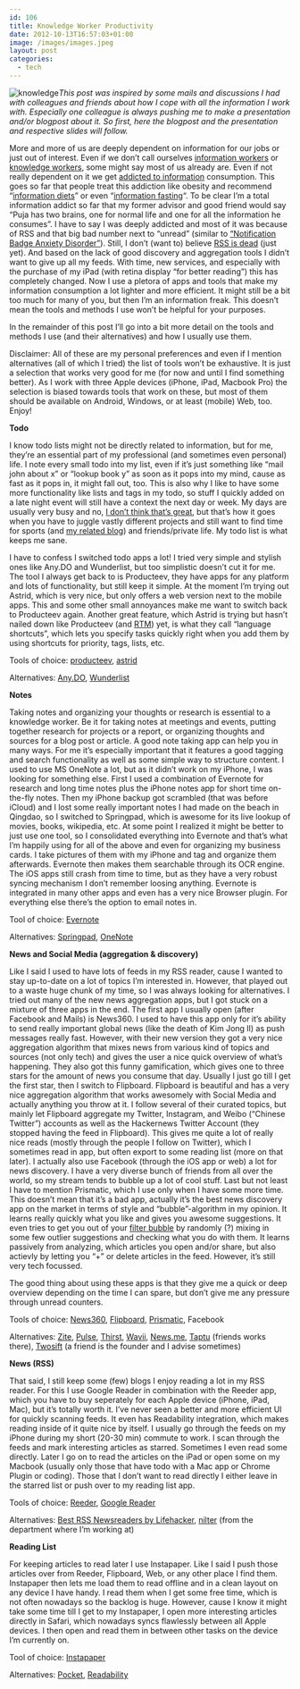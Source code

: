 ```yaml
---
id: 106
title: Knowledge Worker Productivity
date: 2012-10-13T16:57:03+01:00
image: /images/images.jpeg
layout: post
categories:
  - tech
---
```

![knowledge](/images/images.jpeg)_This post was inspired by some mails and discussions I had with colleagues and friends about how I cope with all the information I work with. Especially one colleague is always pushing me to make a presentation and/or blogpost about it. So first, here the blogpost and the presentation and respective slides will follow._

More and more of us are deeply dependent on information for our jobs or just out of interest. Even if we don&#8217;t call ourselves <a title="Knowledge and Information Workers: Who Are They?" href="http://www.b-eye-network.com/view/8897" target="_blank">information workers</a> or <a title="Knowledge worker" href="http://en.wikipedia.org/wiki/Knowledge_worker" target="_blank">knowledge workers</a>, some might say most of us already are. Even if not really dependent on it we get <a title="The Chemistry of Information Addiction" href="http://www.scientificamerican.com/article.cfm?id=are-we-addicted-to-inform" target="_blank">addicted to information</a> consumption. This goes so far that people treat this addiction like obesity and recommend &#8220;<a title="Does going on an information diet improve one's productivity?" href="http://www.quora.com/Does-going-on-an-information-diet-improve-ones-productivity" target="_blank">information diets</a>&#8221; or even &#8220;<a title="How to Remove Distractions With Information Fasting" href="http://www.blogussion.com/expansion/remove-distractions-information-fasting/" target="_blank">information fasting</a>&#8220;. To be clear I&#8217;m a total information addict so far that my former advisor and good friend would say &#8220;Puja has two brains, one for normal life and one for all the information he consumes&#8221;. I have to say I was deeply addicted and most of it was because of RSS and that big bad number next to &#8220;unread&#8221; (similar to <a title="Notification Badge Anxiety Disorder" href="http://512pixels.net/2011/05/notification-badge-anxiety-disorder/" target="_blank">&#8220;Notification Badge Anxiety Disorder&#8221;</a>). Still, I don&#8217;t (want to) believe <a title="RSS War!" href="http://techcrunch.com/2011/01/04/rss-war/" target="_blank">RSS is dead</a> (just yet). And based on the lack of good discovery and aggregation tools I didn&#8217;t want to give up all my feeds. With time, new services, and especially with the purchase of my iPad (with retina display &#8220;for better reading&#8221;) this has completely changed. Now I use a pletora of apps and tools that make my information consumption a lot lighter and more efficient. It might still be a bit too much for many of you, but then I&#8217;m an information freak. This doesn&#8217;t mean the tools and methods I use won&#8217;t be helpful for your purposes.

In the remainder of this post I&#8217;ll go into a bit more detail on the tools and methods I use (and their alternatives) and how I usually use them.

Disclaimer: All of these are my personal preferences and even if I mention alternatives (all of which I tried) the list of tools won&#8217;t be exhaustive. It is just a selection that works very good for me (for now and until I find something better). As I work with three Apple devices (iPhone, iPad, Macbook Pro) the selection is biased towards tools that work on these, but most of them should be available on Android, Windows, or at least (mobile) Web, too. Enjoy!<!--more-->

**Todo**

I know todo lists might not be directly related to information, but for me, they&#8217;re an essential part of my professional (and sometimes even personal) life. I note every small todo into my list, even if it&#8217;s just something like &#8220;mail john about x&#8221; or &#8220;lookup book y&#8221; as soon as it pops into my mind, cause as fast as it pops in, it might fall out, too. This is also why I like to have some more functionality like lists and tags in my todo, so stuff I quickly added on a late night event will still have a context the next day or week. My days are usually very busy and no, <a title="The ‘Busy’ Trap" href="http://opinionator.blogs.nytimes.com/2012/06/30/the-busy-trap/" target="_blank">I don&#8217;t think that&#8217;s great</a>, but that&#8217;s how it goes when you have to juggle vastly different projects and still want to find time for sports (and <a title="gongfu brother" href="http://www.gongfubrother.com/" target="_blank">my related blog</a>) and friends/private life. My todo list is what keeps me sane.

I have to confess I switched todo apps a lot! I tried very simple and stylish ones like Any.DO and Wunderlist, but too simplistic doesn&#8217;t cut it for me. The tool I always get back to is Producteev, they have apps for any platform and lots of functionality, but still keep it simple. At the moment I&#8217;m trying out Astrid, which is very nice, but only offers a web version next to the mobile apps. This and some other small annoyances make me want to switch back to Producteev again. Another great feature, which Astrid is trying but hasn&#8217;t nailed down like Producteev (and <a title="Remember The Milk" href="http://www.rememberthemilk.com/" target="_blank">RTM</a>) yet, is what they call &#8220;language shortcuts&#8221;, which lets you specify tasks quickly right when you add them by using shortcuts for priority, tags, lists, etc.

Tools of choice: <a title="producteev" href="http://www.producteev.com/" target="_blank">producteev</a>, <a title="astrid" href="https://astrid.com" target="_blank">astrid</a>

Alternatives: <a title="Any.DO" href="http://www.any.do/" target="_blank">Any.DO</a>, <a title="Wunderlist" href="http://www.wunderlist.com/" target="_blank">Wunderlist</a>

**Notes**

Taking notes and organizing your thoughts or research is essential to a knowledge worker. Be it for taking notes at meetings and events, putting together research for projects or a report, or organizing thoughts and sources for a blog post or article. A good note taking app can help you in many ways. For me it&#8217;s especially important that it features a good tagging and search functionality as well as some simple way to structure content. I used to use MS OneNote a lot, but as it didn&#8217;t work on my iPhone, I was looking for something else. First I used a combination of Evernote for research and long time notes plus the iPhone notes app for short time on-the-fly notes. Then my iPhone backup got scrambled (that was before iCloud) and I lost some really important notes I had made on the beach in Qingdao, so I switched to Springpad, which is awesome for its live lookup of movies, books, wikipedia, etc. At some point I realized it might be better to just use one tool, so I consolidated everything into Evernote and that&#8217;s what I&#8217;m happily using for all of the above and even for organizing my business cards. I take pictures of them with my iPhone and tag and organize them afterwards. Evernote then makes them searchable through its OCR engine. The iOS apps still crash from time to time, but as they have a very robust syncing mechanism I don&#8217;t remember loosing anything. Evernote is integrated in many other apps and even has a very nice Browser plugin. For everything else there&#8217;s the option to email notes in.

Tool of choice: <a title="Evernote" href="http://evernote.com/" target="_blank">Evernote</a>

Alternatives: <a title="Springpad" href="http://springpad.com/" target="_blank">Springpad</a>, <a title="OneNote" href="http://office.microsoft.com/en-us/onenote/" target="_blank">OneNote</a>

**News and Social Media (aggregation & discovery)**

Like I said I used to have lots of feeds in my RSS reader, cause I wanted to stay up-to-date on a lot of topics I&#8217;m interested in. However, that played out to a waste huge chunk of my time, so I was always looking for alternatives. I tried out many of the new news aggregation apps, but I got stuck on a mixture of three apps in the end. The first app I usually open (after Facebook and Mails) is News360. I used to have this app only for it&#8217;s ability to send really important global news (like the death of Kim Jong Il) as push messages really fast. However, with their new version they got a very nice aggregation algorithm that mixes news from various kind of topics and sources (not only tech) and gives the user a nice quick overview of what&#8217;s happening. They also got this funny gamification, which gives one to three stars for the amount of news you consume that day. Usually I just go till I get the first star, then I switch to Flipboard. Flipboard is beautiful and has a very nice aggregation algorithm that works awesomely with Social Media and actually anything you throw at it. I follow several of their curated topics, but mainly let Flipboard aggregate my Twitter, Instagram, and Weibo (&#8220;Chinese Twitter&#8221;) accounts as well as the Hackernews Twitter Account (they stopped having the feed in Flipboard). This gives me quite a lot of really nice reads (mostly through the people I follow on Twitter), which I sometimes read in app, but often export to some reading list (more on that later). I actually also use Facebook (through the iOS app or web) a lot for news discovery. I have a very diverse bunch of friends from all over the world, so my stream tends to bubble up a lot of cool stuff. Last but not least I have to mention Prismatic, which I use only when I have some more time. This doesn&#8217;t mean that it&#8217;s a bad app, actually it&#8217;s the best news discovery app on the market in terms of style and &#8220;bubble&#8221;-algorithm in my opinion. It learns really quickly what you like and gives you awesome suggestions. It even tries to get you out of your <a title="Filter bubble" href="http://en.wikipedia.org/wiki/Filter_bubble" target="_blank">filter bubble</a> by randomly (?) mixing in some few outlier suggestions and checking what you do with them. It learns passively from analyzing, which articles you open and/or share, but also actievly by letting you &#8220;+&#8221; or delete articles in the feed. However, it&#8217;s still very tech focussed.

The good thing about using these apps is that they give me a quick or deep overview depending on the time I can spare, but don&#8217;t give me any pressure through unread counters.

Tools of choice: <a title="news360" href="http://news360.com/" target="_blank">News360</a>, <a title="Flipboard" href="http://flipboard.com/" target="_blank">Flipboard</a>, <a title="Prismatic" href="http://getprismatic.com/" target="_blank">Prismatic</a>, Facebook

Alternatives: <a title="Zite" href="http://zite.com/" target="_blank">Zite</a>, <a title="Pulse" href="http://www.pulse.me/" target="_blank">Pulse</a>, <a title="Thirst" href="http://www.thirst.co/" target="_blank">Thirst</a>, <a title="Wavii" href="https://wavii.com/" target="_blank">Wavii</a>, <a title="News.me" href="http://www.news.me/" target="_blank">News.me</a>, <a title="Taptu" href="https://www.taptu.com/" target="_blank">Taptu</a> (friends works there), <a title="Twosift" href="https://itunes.apple.com/us/app/twosift/id479566871" target="_blank">Twosift</a> (a friend is the founder and I advise sometimes)

**News (RSS)**

That said, I still keep some (few) blogs I enjoy reading a lot in my RSS reader. For this I use Google Reader in combination with the Reeder app, which you have to buy seperately for each Apple device (iPhone, iPad, Mac), but it&#8217;s totally worth it. I&#8217;ve never seen a better and more efficient UI for quickly scanning feeds. It even has Readability integration, which makes reading inside of it quite nice by itself. I usually go through the feeds on my iPhone during my short (20-30 min) commute to work. I scan through the feeds and mark interesting articles as starred. Sometimes I even read some directly. Later I go on to read the articles on the iPad or open some on my Macbook (usually only those that have todo with a Mac app or Chrome Plugin or coding). Those that I don&#8217;t want to read directly I either leave in the starred list or push over to my reading list app.

Tools of choice: <a title="Reeder" href="http://reederapp.com/" target="_blank">Reeder</a>, <a title="Google Reader" href="http://www.google.com/reader/" target="_blank">Google Reader</a>

Alternatives: <a title="Best RSS Newsreaders" href="http://lifehacker.com/390619/best-rss-newsreaders" target="_blank">Best RSS Newsreaders by Lifehacker</a>, <a title="nilter" href="http://nilter.com" target="_blank">nilter</a> (from the department where I&#8217;m working at)

**Reading List**

For keeping articles to read later I use Instapaper. Like I said I push those articles over from Reeder, Flipboard, Web, or any other place I find them. Instapaper then lets me load them to read offline and in a clean layout on any device I have handy. I read them when I get some free time, which is not often nowadays so the backlog is huge. However, cause I know it might take some time till I get to my Instapaper, I open more interesting articles directly in Safari, which nowadays syncs flawlessly between all Apple devices. I then open and read them in between other tasks on the device I&#8217;m currently on.

Tool of choice: <a title="Instapaper" href="http://www.instapaper.com/" target="_blank">Instapaper</a>

Alternatives: <a title="Pocket" href="http://getpocket.com/" target="_blank">Pocket</a>, <a title="Readability" href="http://www.readability.com/" target="_blank">Readability</a>
